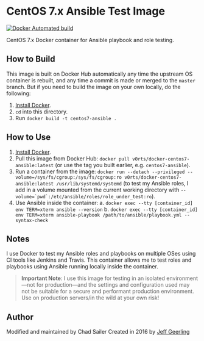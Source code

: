 # CentOS 7.x Ansible Test Image

[![Docker Automated build](https://img.shields.io/docker/automated/v0rts/docker-centos7-ansible.svg?maxAge=2592000)](https://hub.docker.com/r/v0rts/docker-centos7-ansible/)

CentOS 7.x Docker container for Ansible playbook and role testing.

## How to Build

This image is built on Docker Hub automatically any time the upstream OS container is rebuilt, and any time a commit is made or merged to the `master` branch. But if you need to build the image on your own locally, do the following:

  1. [Install Docker](https://docs.docker.com/engine/installation/).
  2. `cd` into this directory.
  3. Run `docker build -t centos7-ansible .`

## How to Use

  1. [Install Docker](https://docs.docker.com/engine/installation/).
  2. Pull this image from Docker Hub: `docker pull v0rts/docker-centos7-ansible:latest` (or use the tag you built earlier, e.g. `centos7-ansible`).
  3. Run a container from the image: `docker run --detach --privileged --volume=/sys/fs/cgroup:/sys/fs/cgroup:ro v0rts/docker-centos7-ansible:latest /usr/lib/systemd/systemd` (to test my Ansible roles, I add in a volume mounted from the current working directory with ``--volume=`pwd`:/etc/ansible/roles/role_under_test:ro``).
  4. Use Ansible inside the container:
    a. `docker exec --tty [container_id] env TERM=xterm ansible --version`
    b. `docker exec --tty [container_id] env TERM=xterm ansible-playbook /path/to/ansible/playbook.yml --syntax-check`

## Notes

I use Docker to test my Ansible roles and playbooks on multiple OSes using CI tools like Jenkins and Travis. This container allows me to test roles and playbooks using Ansible running locally inside the container.

> **Important Note**: I use this image for testing in an isolated environment—not for production—and the settings and configuration used may not be suitable for a secure and performant production environment. Use on production servers/in the wild at your own risk!

## Author

Modified and maintained by Chad Sailer
Created in 2016 by [Jeff Geerling](http://jeffgeerling.com/) 
